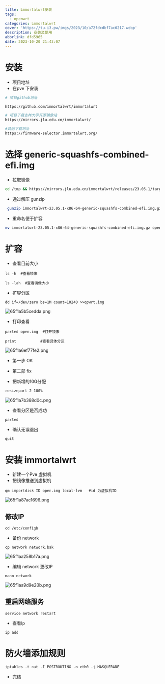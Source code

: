```yaml
---
title: Lmmortalwrt安装
tags:
  - openwrt
categories: Lmmortalwrt
cover: 'https://tu.i3.pw/imgs/2023/10/a72fdcdbf7ac6217.webp'
description: 安装及使用
abbrlink: dfd5965
date: 2023-10-20 21:43:07
---
```


# 安装

- 项目地址
- 在pve 下安装

```bash
# 项目github地址

https://github.com/immortalwrt/immortalwrt

# 项目下载吉林大学开源镜像站
https://mirrors.jlu.edu.cn/immortalwrt/

#其他下载地址
https://firmware-selector.immortalwrt.org/
```

# 选择 generic-squashfs-combined-efi.img
 
- 拉取镜像
 
```bash
cd /tmp && https://mirrors.jlu.edu.cn/immortalwrt/releases/23.05.1/targets/x86/64/immortalwrt-23.05.1-x86-64-generic-squashfs-combined-efi.img.gz
```

- 通过解压 gunzip

```bash
 gunzip immortalwrt-23.05.1-x86-64-generic-squashfs-combined-efi.img.gz
 ```
 
- 重命名便于扩容

```bash
mv immortalwrt-23.05.1-x86-64-generic-squashfs-combined-efi.img.gz open.ing
```

# 扩容

- 查看目前大小


```shell
ls -h  #查看镜像
```

```shell
ls -lah  #查看镜像大小
```

- 扩容分区

```shell
dd if=/dev/zero bs=1M count=10240 >>opwrt.img
```

![65f1a5b5cedda.png](https://image.6669998.xyz/VRbsmc.png)

- 打印查看

```shell
parted open.img  #打开镜像

print           #查看具体分区
```

![65f1a6ef77fe2.png](https://image.6669998.xyz/196A8C.png)
 
- 第一步 OK  
- 第二部 fix

- 把新增的10G分配

```bash
resizepart 2 100%
```

![65f1a7b368d0c.png](https://image.6669998.xyz/ZtgXZc.png)

- 查看分区是否成功

```shell
parted
```

- 确认无误退出

```shell
quit
```

# 安装 immortalwrt

- 新建一个Pve 虚拟机
- 把镜像推送到虚拟机

```shell
qm importdisk ID open.img local-lvm   #id 为虚拟机ID
```

![65f1a87ac1696.png](https://image.6669998.xyz/dPIrf7.png)

## 修改IP

```shell
cd /etc/configb
```

- 备份 network

```shell
cp network network.bak
```

![65f1aa258b17a.png](https://image.6669998.xyz/F9W0lm.png)

- 编辑 network 更改IP

```shell
nano network
```
![65f1aa9d9e20b.png](https://image.6669998.xyz/DngxeI.png)

## 重启网络服务

```shell
service network restart
```

- 查看Ip

```shell
ip add 
```

#  防火墙添加规则

```shell
iptables -t nat -I POSTROUTING -o eth0 -j MASQUERADE
````

- 完结